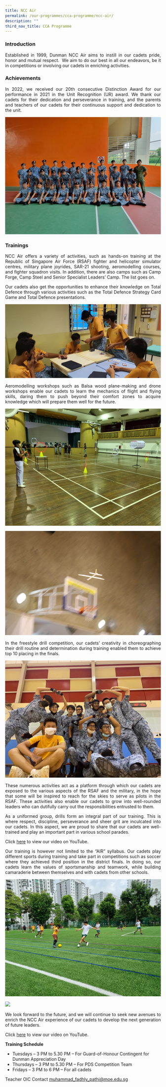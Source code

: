 ```yaml
---
title: NCC Air
permalink: /our-programmes/cca-programme/ncc-air/
description: ""
third_nav_title: CCA Programme
---
```

### Introduction
 
<p style="text-align: justify;">Established in 1999, Dunman NCC Air aims to instill in our cadets pride, honor and mutual respect.  We aim to do our best in all our endeavors, be it in competitions or involving our cadets in enriching activities.</p>

### Achievements

<p style="text-align: justify;">In 2022, we received our 20th consecutive Distinction Award for our performance in 2021 in the Unit Recognition (UR) award. We thank our cadets for their dedication and perseverance in training, and the parents and teachers of our cadets for their continuous support and dedication to the unit.</p>

![](/images/CCA%20Photos/NCC%20Air/NCC%20Air%20photo%201.jpg)

### Trainings

<p style="text-align: justify;">NCC Air offers a variety of activities, such as hands-on training at the Republic of Singapore Air Force (RSAF) fighter and helicopter simulator centres, military plane joyrides, SAR-21 shooting, aeromodelling courses, and fighter squadron visits. In addition, there are also camps such as Camp Forge, Camp Steel and Senior Specialist Leaders’ Camp. The list goes on.</p>

<p style="text-align: justify;">Our cadets also get the opportunities to enhance their knowledge on Total Defence through various activities such as the Total Defence Strategy Card Game and Total Defence presentations.</p>

![](/images/CCA%20Photos/NCC%20Air/NCC%20Air%20photo%202.jpg)

<p style="text-align: justify;">Aeromodelling workshops such as Balsa wood plane-making and drone workshops enable our cadets to learn the mechanics of flight and flying skills, daring them to push beyond their comfort zones to acquire knowledge which will prepare them well for the future.</p>

![](/images/CCA%20Photos/NCC%20Air/NCC%20Air%20photo%203.jpg)

![](/images/CCA%20Photos/NCC%20Air/NCC%20Air%20photo%204.jpg)

<p style="text-align: justify;">In the freestyle drill competition, our cadets’ creativity in choreographing their drill routine and determination during training enabled them to achieve top 10 placing in the finals.</p>

![](/images/CCA%20Photos/NCC%20Air/NCC%20Air%20photo%205.jpg)

<p style="text-align: justify;">These numerous activities act as a platform through which our cadets are exposed to the various aspects of the RSAF and the military, in the hope that some will be inspired to reach for the skies to serve as pilots in the RSAF. These activities also enable our cadets to grow into well-rounded leaders who can dutifully carry out the responsibilities entrusted to them.</p>

<p style="text-align: justify;">As a uniformed group, drills form an integral part of our training. This is where respect, discipline, perseverance and sheer grit are inculcated into our cadets. In this aspect, we are proud to share that our cadets are well-trained and play an important part in various school parades.</p>

Click <a href="https://www.youtube.com/embed/x6uagYwCinQ" target="_blank">here</a> to view our video on YouTube.</p>

<p style="text-align: justify;">Our training is however not limited to the “AIR” syllabus. Our cadets play different sports during training and take part in competitions such as soccer where they achieved third position in the district finals. In doing so, our cadets learn the values of sportsmanship and teamwork, while building camaraderie between themselves and with cadets from other schools.</p>

![](/images/CCA%20Photos/NCC%20Air/NCC%20Air%20photo%206.jpg)

![](/images/CCA%20Photos/NCC%20Air/NCC%20Air%20photo%207.jpg)

<p style="text-align: justify;">We look forward to the future, and we will continue to seek new avenues to enrich the NCC Air experience of our cadets to develop the next generation of future leaders.</p>

Click <a href="https://www.youtube.com/watch?v=IehAtdCsTRA" target="_blank">here</a> to view our video on YouTube.

**Training Schedule**

*   Tuesdays – 3 PM to 5.30 PM – For Guard-of-Honour Contingent for Dunman Appreciation Day
*   Thursdays – 3 PM to 5.30 PM – For PDS Competition Team
*   Fridays – 3 PM to 6 PM – For all cadets

Teacher OIC Contact
[muhammad\_fadhly\_pathi@moe.edu.sg](muhammad\_fadhly\_pathi@moe.edu.sg)